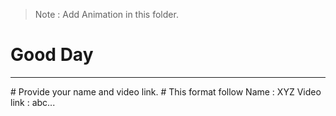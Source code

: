>Note : Add Animation in this folder.
# Good Day
<hr>
# Provide your name and video link.
# This format follow
Name : XYZ
Video link : abc...
